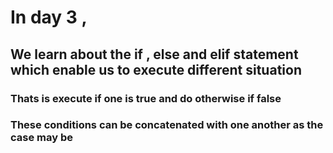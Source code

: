 # In day 3 , 
## We learn about the if , else and elif statement which enable us to execute different situation

### Thats is execute if one is true and do otherwise if false 

### These conditions can be concatenated with one another as the case may be  